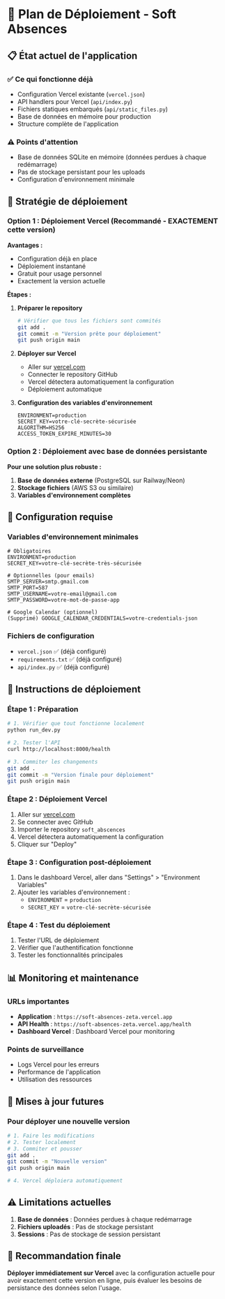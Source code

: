 # 🚀 Plan de Déploiement - Soft Absences

## 📋 État actuel de l'application

### ✅ Ce qui fonctionne déjà
- Configuration Vercel existante (`vercel.json`)
- API handlers pour Vercel (`api/index.py`)
- Fichiers statiques embarqués (`api/static_files.py`)
- Base de données en mémoire pour production
- Structure complète de l'application

### ⚠️ Points d'attention
- Base de données SQLite en mémoire (données perdues à chaque redémarrage)
- Pas de stockage persistant pour les uploads
- Configuration d'environnement minimale

## 🎯 Stratégie de déploiement

### Option 1 : Déploiement Vercel (Recommandé - EXACTEMENT cette version)

**Avantages :**
- Configuration déjà en place
- Déploiement instantané
- Gratuit pour usage personnel
- Exactement la version actuelle

**Étapes :**

1. **Préparer le repository**
   ```bash
   # Vérifier que tous les fichiers sont commités
   git add .
   git commit -m "Version prête pour déploiement"
   git push origin main
   ```

2. **Déployer sur Vercel**
   - Aller sur [vercel.com](https://vercel.com)
   - Connecter le repository GitHub
   - Vercel détectera automatiquement la configuration
   - Déploiement automatique

3. **Configuration des variables d'environnement**
   ```env
   ENVIRONMENT=production
   SECRET_KEY=votre-clé-secrète-sécurisée
   ALGORITHM=HS256
   ACCESS_TOKEN_EXPIRE_MINUTES=30
   ```

### Option 2 : Déploiement avec base de données persistante

**Pour une solution plus robuste :**

1. **Base de données externe** (PostgreSQL sur Railway/Neon)
2. **Stockage fichiers** (AWS S3 ou similaire)
3. **Variables d'environnement complètes**

## 🔧 Configuration requise

### Variables d'environnement minimales
```env
# Obligatoires
ENVIRONMENT=production
SECRET_KEY=votre-clé-secrète-très-sécurisée

# Optionnelles (pour emails)
SMTP_SERVER=smtp.gmail.com
SMTP_PORT=587
SMTP_USERNAME=votre-email@gmail.com
SMTP_PASSWORD=votre-mot-de-passe-app

# Google Calendar (optionnel)
(Supprimé) GOOGLE_CALENDAR_CREDENTIALS=votre-credentials-json
```

### Fichiers de configuration
- `vercel.json` ✅ (déjà configuré)
- `requirements.txt` ✅ (déjà configuré)
- `api/index.py` ✅ (déjà configuré)

## 🚀 Instructions de déploiement

### Étape 1 : Préparation
```bash
# 1. Vérifier que tout fonctionne localement
python run_dev.py

# 2. Tester l'API
curl http://localhost:8000/health

# 3. Commiter les changements
git add .
git commit -m "Version finale pour déploiement"
git push origin main
```

### Étape 2 : Déploiement Vercel
1. Aller sur [vercel.com](https://vercel.com)
2. Se connecter avec GitHub
3. Importer le repository `soft_abscences`
4. Vercel détectera automatiquement la configuration
5. Cliquer sur "Deploy"

### Étape 3 : Configuration post-déploiement
1. Dans le dashboard Vercel, aller dans "Settings" > "Environment Variables"
2. Ajouter les variables d'environnement :
   - `ENVIRONMENT` = `production`
   - `SECRET_KEY` = `votre-clé-secrète-sécurisée`

### Étape 4 : Test du déploiement
1. Tester l'URL de déploiement
2. Vérifier que l'authentification fonctionne
3. Tester les fonctionnalités principales

## 📊 Monitoring et maintenance

### URLs importantes
- **Application** : `https://soft-absences-zeta.vercel.app`
- **API Health** : `https://soft-absences-zeta.vercel.app/health`
- **Dashboard Vercel** : Dashboard Vercel pour monitoring

### Points de surveillance
- Logs Vercel pour les erreurs
- Performance de l'application
- Utilisation des ressources

## 🔄 Mises à jour futures

### Pour déployer une nouvelle version
```bash
# 1. Faire les modifications
# 2. Tester localement
# 3. Commiter et pousser
git add .
git commit -m "Nouvelle version"
git push origin main

# 4. Vercel déploiera automatiquement
```

## ⚠️ Limitations actuelles

1. **Base de données** : Données perdues à chaque redémarrage
2. **Fichiers uploadés** : Pas de stockage persistant
3. **Sessions** : Pas de stockage de session persistant

## 🎯 Recommandation finale

**Déployer immédiatement sur Vercel** avec la configuration actuelle pour avoir exactement cette version en ligne, puis évaluer les besoins de persistance des données selon l'usage. 